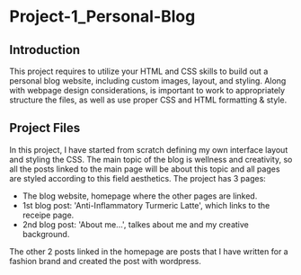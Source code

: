 # Project-1_Personal-Blog

## Introduction
This project requires to utilize your HTML and CSS skills to build out a personal blog website, including custom images, layout, and styling. Along with webpage design considerations, is important to work to appropriately structure the files, as well as use proper CSS and HTML formatting & style.

## Project Files
In this project, I have started from scratch defining my own interface layout and styling the CSS. The main topic of the blog is wellness and creativity, so all the posts linked to the main page will be about this topic and all pages are styled according to this field aesthetics.
The project has 3 pages:

- The blog website, homepage where the other pages are linked.
- 1st blog post: 'Anti-Inflammatory Turmeric Latte', which links to the receipe page.
- 2nd blog post: 'About me...', talkes about me and my creative background.

The other 2 posts linked in the homepage are posts that I have written for a fashion brand and created the post with wordpress.